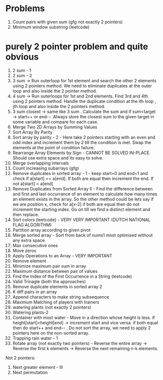 # Problems
1) Count pairs with given sum (gfg not exactly 2 pointers)
2) Minimum window substring (leetcode)

# purely 2 pointer problem and quite obvious
1) 2 sum - 1
2) 2 sum - 2
3) 3 sum  -> Run outerloop for 1st element and search the other 2 elements using 2 pointers method. We need to eliminate duplicates at the outer loop and also inside the 2 pointer method.
4) 4 sum -> Run outerloops for 1st and 2nd elements. Find 3rd and 4th using 2 pointers method. Handle the duplicate condition at the ith loop , jth loop and also inside the 2 pointers method.
5) 3 sum closest -> same like 3 sum . Calculate the sum and if sum<target -> start++ or end--. Always store the closest sum to the given target in some variable and compare for each case.
6) Merge Two 2D Arrays by Summing Values 
7) Sort Array By Parity
8) Sort array by parity - 2 - Here take 2 pointers starting with an even and odd index and increment them by 2 till the condition is met. Swap the elements at the
   point of condition failure.
9) Rearrange Array Elements by Sign  - CANNOT BE SOLVED IN-PLACE. Should use extra space and its easy to solve.
5) Merge overlapping intervals 
5) Count increasing subarrays (gfg)
6) Remove duplicates in sorted array - 1 - keep start=0 and end=1 and check if a[start] == a[end]. If both are equal then increment the end. If not a[start] = a[end]
7) Remove Duplicates from Sorted Array II  - Find the difference between and first and last occurrance of an element to calculate how many times an element exists in the array. So the other method could be lets say if we are position x, check for a[x-2] if both are equal then do not increment the starting index. Go on till we find a distinct element and then replace.
8) Sort colors (leetcode) - VERY VERY IMPORTANT (DUTCH NATIONAL FLAG ALGORITHM)
9) Partition array according to given pivot 
10) Merge sorted array - Sort from back of nums1 most optimised without any extra space
7) Max consecutive ones
8) Move zeros 
9) Apply Operations to an Array  - VERY IMPORTANT
10) Remove element 
11) Minimize maximum pair sum in array 
12) Maximum distance between pair of values
13) Find the Index of the First Occurrence in a String (leetcode)
14) Valid Trinagle (both the approaches)
15) Remove duplicate elements in sorted array 2
16) K diff pairs in an array
17) Append characters to make string subsequence 
18) Maximum Matching of players with trainers
19) watering plants (not exactly 2 pointers)
20) Watering plants-2 
21) Container with most water  - Move in a direction whose height is less. if height[start]<height[end] -> increment start and vice versa. if both equal then do start++ and end-- . Do not sort the array, we need to apply 2 pointers here on the non-sorted array.
22) Trapping rain water - 1
21) Rotate array (not exactly two pointers) - Reverse the entire array -> Reverse the first k elements -> Reverse the next remaining n-k elements.

Not 2 pointers:
1) Next greater element - III
2) Next permutation 





